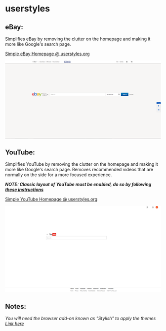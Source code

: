 # userstyles

## eBay:

Simplifies eBay by removing the clutter on the homepage and making it more like Google's search page. 

[Simple eBay Homepage @ userstyles.org](https://userstyles.org/styles/144621/simple-ebay-home)

![alt tag](https://github.com/milan102/userstyles/blob/master/simpleebay/ebayhomepage.png)

## YouTube:

Simplifies YouTube by removing the clutter on the homepage and making it more like Google's search page. Removes recommended videos that are normally on the side for a more focused experience.

***NOTE: Classic layout of YouTube must be enabled, do so by following [these instructions](https://productforums.google.com/forum/#!topic/youtube/vpSjXj5D8b8)***

[Simple YouTube Homepage @ userstyles.org](https://userstyles.org/styles/133871/simple-youtube-homepage)

![alt tag](https://github.com/milan102/userstyles/blob/master/simpleyoutube/simpleyoutubesample.png)

## Notes:

*You will need the browser add-on known as "Stylish" to apply the themes [Link  here](https://www.google.com/search?q=stylish+addon&ie=utf-8&oe=utf-8)*
